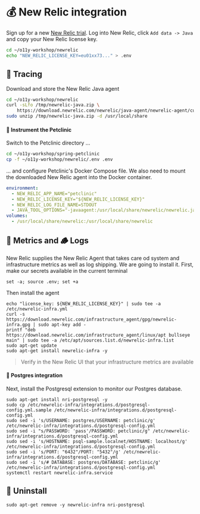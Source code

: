 # 💰 New Relic integration

Sign up for a new [New Relic trial](https://newrelic.com/de/signup). Log into
New Relic, click `Add data -> Java` and copy your New Relic license key.

```bash
cd ~/o11y-workshop/newrelic
echo "NEW_RELIC_LICENSE_KEY=eu01xx73..." > .env
```

## 🥷 Tracing

Download and store the New Relic Java agent

```bash
cd ~/o11y-workshop/newrelic
curl -sLfo /tmp/newrelic-java.zip \
    https://download.newrelic.com/newrelic/java-agent/newrelic-agent/current/newrelic-java.zip
sudo unzip /tmp/newrelic-java.zip -d /usr/local/share
```

#### 🐾 Instrument the Petclinic

Switch to the Petclinic directory ...

```bash
cd ~/o11y-workshop/spring-petclinic
cp -f ~/o11y-workshop/newrelic/.env .env
```

... and configure Petclinic's Docker Compose file. We also need to mount the downloaded
New Relic agent into the Docker container.

```yaml
environment:
  - NEW_RELIC_APP_NAME="petclinic"
  - NEW_RELIC_LICENSE_KEY="${NEW_RELIC_LICENSE_KEY}"
  - NEW_RELIC_LOG_FILE_NAME=STDOUT
  - JAVA_TOOL_OPTIONS="-javaagent:/usr/local/share/newrelic/newrelic.jar"
volumes:
  - /usr/local/share/newrelic:/usr/local/share/newrelic
```

## 📖 Metrics and 🪵 Logs

New Relic supplies the New Relic Agent that takes care od system and infrastructure metrics
as well as log shipping. We are going to install it. First, make our secrets available in
the current terminal

```
set -a; source .env; set +a
```

Then install the agent

```
echo "license_key: ${NEW_RELIC_LICENSE_KEY}" | sudo tee -a /etc/newrelic-infra.yml
curl -s https://download.newrelic.com/infrastructure_agent/gpg/newrelic-infra.gpg | sudo apt-key add -
printf "deb https://download.newrelic.com/infrastructure_agent/linux/apt bullseye main" | sudo tee -a /etc/apt/sources.list.d/newrelic-infra.list
sudo apt-get update
sudo apt-get install newrelic-infra -y
```

> Verify in the New Relic UI that your infrastructure metrics are available

#### 💾 Postgres integration

Next, install the Postgresql extension to monitor our Postgres database.

```
sudo apt-get install nri-postgresql -y
sudo cp /etc/newrelic-infra/integrations.d/postgresql-config.yml.sample /etc/newrelic-infra/integrations.d/postgresql-config.yml
sudo sed -i 's/USERNAME: postgres/USERNAME: petclinic/g' /etc/newrelic-infra/integrations.d/postgresql-config.yml
sudo sed -i "s/PASSWORD: 'pass'/PASSWORD: petclinic/g" /etc/newrelic-infra/integrations.d/postgresql-config.yml
sudo sed -i 's/HOSTNAME: psql-sample.localnet/HOSTNAME: localhost/g' /etc/newrelic-infra/integrations.d/postgresql-config.yml
sudo sed -i 's/PORT: "6432"/PORT: "5432"/g' /etc/newrelic-infra/integrations.d/postgresql-config.yml
sudo sed -i 's/# DATABASE: postgres/DATABASE: petclinic/g' /etc/newrelic-infra/integrations.d/postgresql-config.yml
systemctl restart newrelic-infra.service
```

## 🚮 Uninstall

```
sudo apt-get remove -y newrelic-infra nri-postgresql
```
